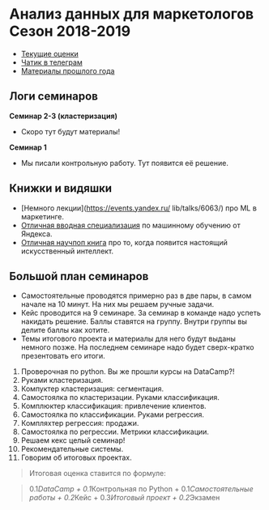 # Анализ данных для маркетологов Сезон 2018-2019

* [Текущие оценки](https://docs.google.com/spreadsheets/d/1pj3_i_Y4NrEXeones3O9kRg0MK2OETqcV2REaXadVPM/edit?usp=sharing)
* [Чатик в телеграм](https://t.me/joinchat/B2EhSBCNsbeTKFYbUkMsBA)
* [Материалы прошлого года](https://github.com/FUlyankin/HSE_Data_Culture/blob/master/docs/index_intro_2017.Rmd)

## Логи семинаров


__Семинар 2-3 (кластеризация)__

* Скоро тут будут материалы!

__Семинар 1__

* Мы писали контрольную работу. Тут появится её решение.


## Книжки и видяшки

* [Немного лекции](https://events.yandex.ru/ lib/talks/6063/) про ML в маркетинге.
* [Отличная вводная специализация](https://www.coursera.org/specializations/machine-learning-data-analysis) по машинному обучению от Яндекса.
* [Отличная научпоп книга](https://yadi.sk/d/K90nYhmx3WEfoQ) про то, когда появится настоящий искусственный интеллект.


## Большой план семинаров

* Самостоятельные проводятся примерно раз в две пары, в самом начале на 10 минут. На них мы решаем ручные задачи.
* Кейс проводится на 9 семинаре. За семинар в команде надо успеть накидать решение. Баллы ставятся на группу. Внутри группы вы делите баллы как хотите.
* Темы итогового проекта и материалы для него будут выданы немного позже. На последнем семинаре надо будет сверх-кратко презентовать его итоги.

1. Проверочная по python. Вы же прошли курсы на DataCamp?!  
2. Руками кластеризация.
3. Компуктер кластеризация: сегментация.
4. Самостоялка по кластеризации. Руками классификация.
5. Комплюктер классификация: привлечение клиентов.
6. Самостоялка по классификации. Руками регрессия.
7. Компляхтер регрессия: продажи.
8. Самостоялка по регрессии. Метрики классификации.
9. Решаем кекс целый семинар!
10. Рекомендательные системы.
11. Говорим об итоговых проектах.

> Итоговая оценка ставится по формуле:

> 0.1*DataCamp + 0.1*Контрольная по Python + 0.1*Самостоятельные работы + 0.2*Кейс + 0.3*Итоговый проект + 0.2*Экзамен
